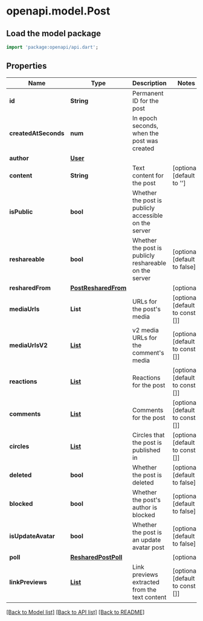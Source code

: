 # openapi.model.Post

## Load the model package
```dart
import 'package:openapi/api.dart';
```

## Properties
Name | Type | Description | Notes
------------ | ------------- | ------------- | -------------
**id** | **String** | Permanent ID for the post | 
**createdAtSeconds** | **num** | In epoch seconds, when the post was created | 
**author** | [**User**](User.md) |  | 
**content** | **String** | Text content for the post | [optional] [default to '']
**isPublic** | **bool** | Whether the post is publicly accessible on the server | 
**reshareable** | **bool** | Whether the post is publicly reshareable on the server | [optional] [default to false]
**resharedFrom** | [**PostResharedFrom**](PostResharedFrom.md) |  | [optional] 
**mediaUrls** | **List<String>** | URLs for the post's media | [optional] [default to const []]
**mediaUrlsV2** | [**List<MediaUrlV2>**](MediaUrlV2.md) | v2 media URLs for the comment's media | [optional] [default to const []]
**reactions** | [**List<Reaction>**](Reaction.md) | Reactions for the post | [optional] [default to const []]
**comments** | [**List<Comment>**](Comment.md) | Comments for the post | [optional] [default to const []]
**circles** | [**List<AnonymizedCircle>**](AnonymizedCircle.md) | Circles that the post is published in | [optional] [default to const []]
**deleted** | **bool** | Whether the post is deleted | [optional] [default to false]
**blocked** | **bool** | Whether the post's author is blocked | [optional] [default to false]
**isUpdateAvatar** | **bool** | Whether the post is an update avatar post | [optional] [default to false]
**poll** | [**ResharedPostPoll**](ResharedPostPoll.md) |  | [optional] 
**linkPreviews** | [**List<LinkPreview>**](LinkPreview.md) | Link previews extracted from the text content | [optional] [default to const []]

[[Back to Model list]](../README.md#documentation-for-models) [[Back to API list]](../README.md#documentation-for-api-endpoints) [[Back to README]](../README.md)


